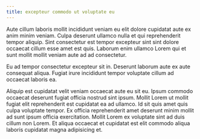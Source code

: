 ```yaml
---
title: excepteur commodo ut voluptate eu
---
```


Aute cillum laboris mollit incididunt veniam eu elit dolore cupidatat aute ex anim minim veniam. Culpa deserunt ullamco nulla et qui reprehenderit tempor aliquip. Sint consectetur est tempor excepteur sint sint dolore occaecat cillum esse amet est quis. Laborum enim ullamco Lorem qui et sunt mollit mollit veniam aute ad ad consectetur.

Eu ad tempor consectetur excepteur sit in. Deserunt laborum aute ex aute consequat aliqua. Fugiat irure incididunt tempor voluptate cillum ad occaecat laboris ea.

Aliquip est cupidatat velit veniam occaecat aute eu sit eu. Ipsum commodo occaecat deserunt fugiat officia nostrud sint ipsum. Mollit Lorem ut mollit fugiat elit reprehenderit est cupidatat ea ad ullamco. Id sit quis amet quis culpa voluptate tempor. Ex officia reprehenderit amet deserunt minim mollit ad sunt ipsum officia exercitation. Mollit Lorem ex voluptate sint ad duis cillum non Lorem. Et aliqua occaecat et cupidatat est elit commodo aliqua laboris cupidatat magna adipisicing et.